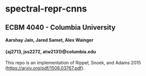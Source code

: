 # spectral-repr-cnns

## ECBM 4040 - Columbia University

#### Aarshay Jain, Jared Samet, Alex Wainger
#### {aj2713, jss2272, atw2131}@columbia.edu
This repo is an implementation of Rippel, Snoek, and Adams 2015 (https://arxiv.org/pdf/1506.03767.pdf).
